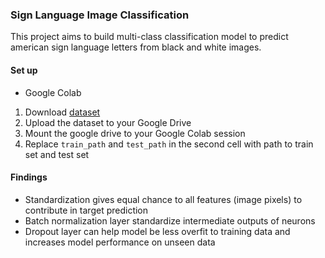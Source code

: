 
### Sign Language Image Classification

This project aims to build multi-class classification model to predict american sign language letters from black and white images.

#### Set up 
- Google Colab
1. Download [dataset](https://www.kaggle.com/datamunge/sign-language-mnist)
2. Upload the dataset to your Google Drive
3. Mount the google drive to your Google Colab session
4. Replace `train_path` and `test_path` in the second cell with path to train set and test set

#### Findings
- Standardization gives equal chance to all features (image pixels) to contribute in target prediction
- Batch normalization layer standardize intermediate outputs of neurons
- Dropout layer can help model be less overfit to training data and increases model performance on unseen data
